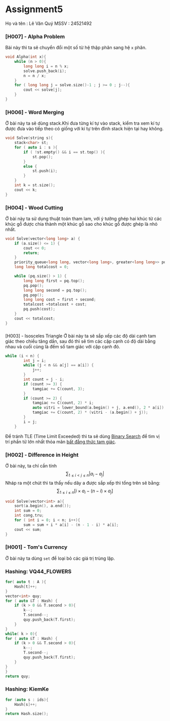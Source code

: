# Assignment5
Họ và tên : Lê Văn Quý
MSSV : 24521492
### [H007] - Alpha Problem
Bài này thì ta sẽ chuyển đổi một số từ hệ thập phân sang hệ `x` phân.
``` c++
void Alpha(int x){
    while (n > 0){
        long long i = n % x;
        solve.push_back(i);
        n = n / x;
    }
    for ( long long j = solve.size()-1 ; j >= 0 ; j--){
        cout << solve[j];
    }
}
```
### [H006] - Word Merging
Ở bài này ta sẽ dùng stack.Khi đưa từng kí tự vào stack, kiểm tra xem kí tự được đưa vào tiếp theo có giống với kí tự trên đỉnh stack hiện tại hay không.
``` c++
void Solve(string s){
    stack<char> st;
    for ( auto i : s ){
        if ( !st.empty() && i == st.top() ){
            st.pop();
        }
        else {
            st.push(i);
        }
    }
    int k = st.size();
    cout << k;
}
```
### [H004] - Wood Cutting
Ở bài này ta sử dụng thuật toán tham lam, với ý tưởng ghép hai khúc từ các khúc gỗ được chia thành một khúc gỗ sao cho khúc gỗ được ghép là nhỏ nhất.
``` c++
void Solve(vector<long long> a) {
    if (a.size() <= 1) {
        cout << 0; 
        return;
    }
    priority_queue<long long, vector<long long>, greater<long long>> pq(a.begin(), a.end());
    long long totalcost = 0;

    while (pq.size() > 1) {
        long long first = pq.top();
        pq.pop();
        long long second = pq.top();
        pq.pop();
        long long cost = first + second;
        totalcost =totalcost + cost;
        pq.push(cost);
    }
    cout << totalcost;
}
```
### 
[H003] - Isosceles Triangle
Ở bài này ta sẽ sắp xếp các độ dài cạnh tam giác theo chiều tăng dần, sau đó thì sẽ tìm các cặp cạnh có độ dài bằng nhau và cuối cùng là đếm số tam giác với cặp cạnh đó.
``` c++
while (i < n) {
        int j = i;
        while (j < n && a[j] == a[i]) {
            j++;
        }
        int count = j - i;
        if (count >= 3) {
            tamgiac += C(count, 3); 
        }
        if (count >= 2) {
            tamgiac += C(count, 2) * i; 
            auto vitri = lower_bound(a.begin() + j, a.end(), 2 * a[i]);
            tamgiac += C(count, 2) * (vitri - (a.begin() + j));
        }
        i = j; 
    }
```
Để tránh TLE (Time Limit Exceeded) thì ta sẽ dùng [Binary Search](https://www.geeksforgeeks.org/binary-search/) để tìm vị trí phần tử lớn nhất thỏa mãn [bất đẳng thức tam giác](https://vi.wikipedia.org/wiki/B%E1%BA%A5t_%C4%91%E1%BA%B3ng_th%E1%BB%A9c_tam_gi%C3%A1c).
### [H002] - Difference in Height
Ở bài này, ta chỉ cần tính 
$$
\sum_{1 \leq i < j \leq n} |a_i - a_j|
$$
Nháp ra một chút thì ta thấy nếu dãy a được sắp xếp thì tổng trên sẽ bằng:
$$
\sum_{1 \leq i \leq n} [i \times a_i -  ( n - i ) \times a_j]
$$
``` c++
void Solve(vector<int> a){
    sort(a.begin(), a.end());
    int sum = 0;
    int cong,tru;
    for ( int i = 0; i < n; i++){
        sum = sum + i * a[i] - (n - 1 - i) * a[i];
    cout << sum;
}
```
### [H001] - Tom's Currency
Ở bài này ta dùng `set` để loại bỏ các giá trị trùng lặp.
### Hashing: VQ44_FLOWERS
``` c++ 
for( auto t : A ){
    Hash[t]++;
}
vector<int> quy;
for ( auto &T : Hash) {
    if (k > 0 && T.second > 0){
        k--;
        T.second--;
        quy.push_back(T.first);
    }
}
while( k > 0){
for ( auto &T : Hash) {
    if (k > 0 && T.second > 0){
        k--;
        T.second--;
        quy.push_back(T.first);
    }
}
}
return quy;
```
### Hashing: KiemKe
``` c++ 
for (auto s : ids){
    Hash[s]++;
}
return Hash.size();
```
